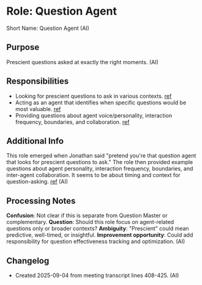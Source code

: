 # Role: Question Agent

Short Name: Question Agent (AI)

## Purpose

Prescient questions asked at exactly the right moments. (AI)

## Responsibilities

- Looking for prescient questions to ask in various contexts. [ref](meetings/2025-09-03-initial-setup.md:408-425)
- Acting as an agent that identifies when specific questions would be most valuable. [ref](meetings/2025-09-03-initial-setup.md:408-425)
- Providing questions about agent voice/personality, interaction frequency, boundaries, and collaboration. [ref](meetings/2025-09-03-initial-setup.md:416-422)

## Additional Info

This role emerged when Jonathan said "pretend you're that question agent that looks for prescient questions to ask." The role then provided example questions about agent personality, interaction frequency, boundaries, and inter-agent collaboration. It seems to be about timing and context for question-asking. [ref](meetings/2025-09-03-initial-setup.md:408-425) (AI)

## Processing Notes

**Confusion**: Not clear if this is separate from Question Master or complementary. **Question**: Should this role focus on agent-related questions only or broader contexts? **Ambiguity**: "Prescient" could mean predictive, well-timed, or insightful. **Improvement opportunity**: Could add responsibility for question effectiveness tracking and optimization. (AI)

## Changelog

- Created 2025-09-04 from meeting transcript lines 408-425. (AI)